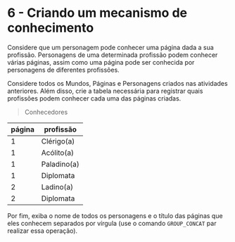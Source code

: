 # 6 - Criando um mecanismo de conhecimento

Considere que um personagem pode conhecer uma página dada a sua profissão. Personagens de uma determinada profissão podem conhecer várias páginas, assim como uma página pode ser conhecida por personagens de diferentes profissões. 

Considere todos os Mundos, Páginas e Personagens criados nas atividades anteriores. Além disso, crie a tabela necessária para registrar quais profissões podem conhecer cada uma das páginas criadas.

> Conhecedores

| página | profissão |
| --- | --- |
| 1 | Clérigo(a) |
| 1 | Acólito(a) |
| 1 | Paladino(a) |
| 1	| Diplomata |
| 2 | Ladino(a) |
| 2	| Diplomata |

Por fim, exiba o nome de todos os personagens e o título das páginas que eles conhecem separados por vírgula (use o comando `GROUP_CONCAT` par realizar essa operação).
